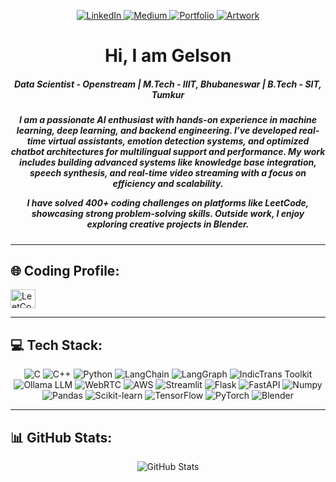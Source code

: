 <div align="center">
    <p>
        <a href="https://www.linkedin.com/in/gelsonm/" target="_blank">
            <img alt="LinkedIn" src="https://img.shields.io/badge/linkedin-%230077B5.svg?&style=for-the-badge&logo=linkedin&logoColor=white"/>
        </a> 
        <a href="https://medium.com/@gelsonm" target="_blank">
            <img alt="Medium" src="https://img.shields.io/badge/medium-%2312100E.svg?&style=for-the-badge&logo=medium&logoColor=white" />
        </a>
        <a href="https://gelsonm.github.io/portfolio/" target="_blank">
            <img alt="Portfolio" src="https://img.shields.io/badge/portfolio-%231E90FF.svg?&style=for-the-badge&logo=firefox&logoColor=white" />
        </a>
        <a href="https://dribbble.com/gelson_moirangthem" target="_blank">
            <img alt="Artwork" src="https://img.shields.io/badge/artwork-%2312100E.svg?&style=for-the-badge&logo=dribbble&logoColor=white" />
        </a>
    </p>

<h1 align="center">Hi, I am Gelson </h1>
<h5 align="center">Data Scientist - Openstream | M.Tech - IIIT, Bhubaneswar | B.Tech - SIT, Tumkur </h5>
<h5 align= "center"> I am a passionate AI enthusiast with hands-on experience in machine learning, deep learning, and backend engineering. I’ve developed real-time virtual assistants, emotion detection systems, and optimized chatbot architectures for multilingual support and performance. My work includes building advanced systems like knowledge base integration, speech synthesis, and real-time video streaming with a focus on efficiency and scalability.

I have solved 400+ coding challenges on platforms like LeetCode, showcasing strong problem-solving skills. Outside work, I enjoy exploring creative projects in Blender.

</h5>
</div>

---

## 🌐 Coding Profile:
<div align="">
    <a href="https://leetcode.com/u/gelsonm/" target="blank">
        <img align="center" src="https://raw.githubusercontent.com/rahuldkjain/github-profile-readme-generator/master/src/images/icons/Social/leet-code.svg" alt="LeetCode" height="30" width="40" />
    </a>
</div>

---

## 💻 Tech Stack:
<div align="center">
    <img src="https://img.shields.io/badge/c-%2300599C.svg?style=for-the-badge&logo=c&logoColor=white" alt="C" />
    <img src="https://img.shields.io/badge/c++-%2300599C.svg?style=for-the-badge&logo=c%2B%2B&logoColor=white" alt="C++" />
    <img src="https://img.shields.io/badge/python-3670A0?style=for-the-badge&logo=python&logoColor=ffdd54" alt="Python" />
    <img src="https://img.shields.io/badge/langchain-%230A0A0A.svg?style=for-the-badge&logo=langchain&logoColor=white" alt="LangChain" />
    <img src="https://img.shields.io/badge/LangGraph-%23FF4C00.svg?style=for-the-badge&logoColor=white" alt="LangGraph" />
    <img src="https://img.shields.io/badge/IndicTrans-%233499CC.svg?style=for-the-badge&logoColor=white" alt="IndicTrans Toolkit" />
    <img src="https://img.shields.io/badge/Ollama%20LLM-%230066CC.svg?style=for-the-badge&logoColor=white" alt="Ollama LLM" />
    <img src="https://img.shields.io/badge/WebRTC-%23FF7B00.svg?style=for-the-badge&logo=webrtc&logoColor=white" alt="WebRTC" />
    <img src="https://img.shields.io/badge/AWS-%23FF9900.svg?style=for-the-badge&logo=amazon-aws&logoColor=white" alt="AWS" />
    <img src="https://img.shields.io/badge/Streamlit-%23FF4B4B.svg?style=for-the-badge&logo=streamlit&logoColor=white" alt="Streamlit" />
    <img src="https://img.shields.io/badge/Flask-%23000000.svg?style=for-the-badge&logo=flask&logoColor=white" alt="Flask" />
    <img src="https://img.shields.io/badge/FastAPI-%2300C7B7.svg?style=for-the-badge&logo=fastapi&logoColor=white" alt="FastAPI" />
    <img src="https://img.shields.io/badge/numpy-%23013243.svg?style=for-the-badge&logo=numpy&logoColor=white" alt="Numpy" />
    <img src="https://img.shields.io/badge/pandas-%23150458.svg?style=for-the-badge&logo=pandas&logoColor=white" alt="Pandas" />
    <img src="https://img.shields.io/badge/scikit--learn-%23F7931E.svg?style=for-the-badge&logo=scikit-learn&logoColor=white" alt="Scikit-learn" />
    <img src="https://img.shields.io/badge/TensorFlow-%23FF6F00.svg?style=for-the-badge&logo=tensorflow&logoColor=white" alt="TensorFlow" />
    <img src="https://img.shields.io/badge/PyTorch-%23EE4C2C.svg?style=for-the-badge&logo=pytorch&logoColor=white" alt="PyTorch" />
    <img src="https://img.shields.io/badge/Blender-%23F5792A.svg?style=for-the-badge&logo=blender&logoColor=white" alt="Blender" />
</div>

---

## 📊 GitHub Stats:
<div align="center">
    <img src="https://github-readme-stats.vercel.app/api/top-langs/?username=gelsonm&theme=buefy&hide_border=false&include_all_commits=true&count_private=true&layout=compact" alt="GitHub Stats" />
</div>
